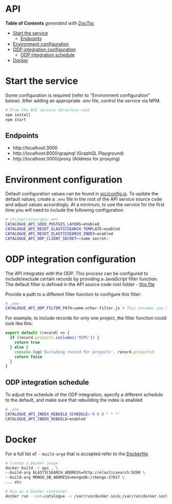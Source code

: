 # API

<!-- START doctoc generated TOC please keep comment here to allow auto update -->
<!-- DON'T EDIT THIS SECTION, INSTEAD RE-RUN doctoc TO UPDATE -->
**Table of Contents**  *generated with [DocToc](https://github.com/thlorenz/doctoc)*

- [Start the service](#start-the-service)
  - [Endpoints](#endpoints)
- [Environment configuration](#environment-configuration)
- [ODP integration configuration](#odp-integration-configuration)
  - [ODP integration schedule](#odp-integration-schedule)
- [Docker](#docker)

<!-- END doctoc generated TOC please keep comment here to allow auto update -->

# Start the service
Some configuration is required (refer to "Environment configuration" below). After adding an appropriate .env file, control the service via NPM.

```sh
# From the API service directory root
npm install
npm start
```

## Endpoints
- http://localhost:3000
- http://localhost:8000/graphql (GraphQL Playground)
- http://localhost:3000/proxy (Address for proxying)

# Environment configuration
Default configuration values can be found in [src/config.js](src/config.js). To update the default values, create a `.env` file in the root of the API service source code and adjust values accordingly. At a minimum, to use the service for the first time you will need to include the following configuration

```sh
# src/services/api/.env
CATALOGUE_API_SEED_POSTGIS_LAYERS=enabled
CATALOGUE_API_RESET_ELASTICSEARCH_TEMPLATE=enabled
CATALOGUE_API_RESET_ELASTICSEARCH_INDEX=enabled
CATALOGUE_API_ODP_CLIENT_SECRET=<some secret>
```

# ODP integration configuration
The API integrates with the ODP. This process can be configured to include/exclude certain records by providing a JavaScript filter function. The default filter is defined in the API source code root folder - [this file](odp-default-filter.js)

Provide a path to a different filter function to configure this filter:

```sh
# .env
CATALOGUE_API_ODP_FILTER_PATH=some-other-filter.js # This assumes you have copied the file to the root of the API source code (src/services/api)
```

For example, to include records for only one project, the filter function could look like this:

```js
export default (record) => {
  if (record.projects.includes('MIMS')) {
    return true
  } else {
    console.log('Excluding record for projects', record.projects)
    return false
  }
}
```

## ODP integration schedule
To adjust the schedule of the ODP integration, specify a different schedule to the default, and make sure that rebuilding the index is enabled

```sh
# .env
CATALOGUE_API_INDEX_REBUILD_SCHEDULE='0 0 0 * * *'
CATALOGUE_API_INDEX_REBUILD=enabled
```

# Docker
For a full list of `--build-arg`s that is accepted refer to the [Dockerfile](Dockerfile)

```sh
# Create a Docker image
docker build -t api . \
--build-arg ELASTICSEARCH_ADDRESS=http://elasticsearch:9200 \
--build-arg MONGO_DB_ADDRESS=mongodb://mongo:27017 \
... etc

# Run as a Docker container
docker run --net=catalogue -v /var/run/docker.sock:/var/run/docker.sock -p 3000:3000 -d api
```


